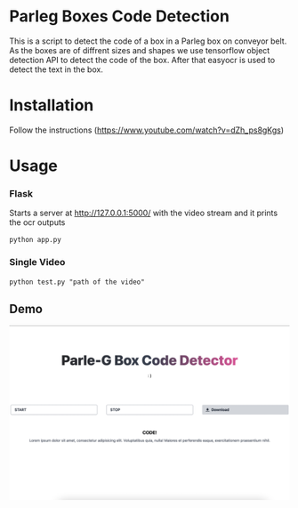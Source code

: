 # Parleg Boxes Code Detection

This is a script to detect the code of a box in a Parleg box on conveyor belt. As the boxes are of diffrent sizes and shapes we use tensorflow object detection API to detect the code of the box. After that easyocr is used to detect the text in the box.

# Installation

Follow the instructions (https://www.youtube.com/watch?v=dZh_ps8gKgs)

# Usage

### Flask

Starts a server at http://127.0.0.1:5000/ with the video stream and it prints the ocr outputs

```
python app.py
```

### Single Video

``` 
python test.py "path of the video"
```

## Demo

![Screenshot](production/figma/demo.png)
